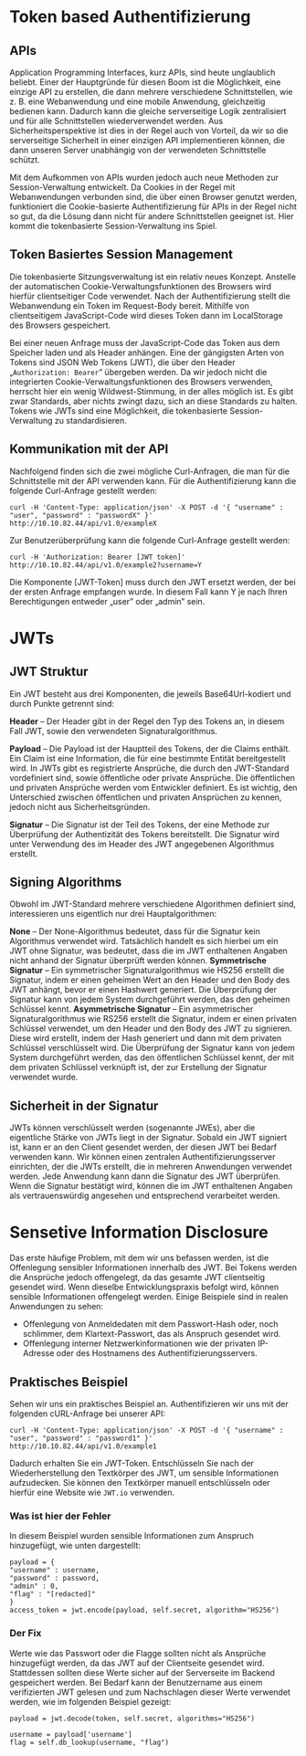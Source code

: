 # Token based Authentifizierung

## APIs 
Application Programming Interfaces, kurz APIs, sind heute unglaublich beliebt. Einer der Hauptgründe für diesen Boom ist die Möglichkeit, eine einzige API zu erstellen, die dann mehrere verschiedene Schnittstellen, wie z. B. eine Webanwendung und eine mobile Anwendung, gleichzeitig bedienen kann. Dadurch kann die gleiche serverseitige Logik zentralisiert und für alle Schnittstellen wiederverwendet werden. Aus Sicherheitsperspektive ist dies in der Regel auch von Vorteil, da wir so die serverseitige Sicherheit in einer einzigen API implementieren können, die dann unseren Server unabhängig von der verwendeten Schnittstelle schützt.

Mit dem Aufkommen von APIs wurden jedoch auch neue Methoden zur Session-Verwaltung entwickelt. Da Cookies in der Regel mit Webanwendungen verbunden sind, die über einen Browser genutzt werden, funktioniert die Cookie-basierte Authentifizierung für APIs in der Regel nicht so gut, da die Lösung dann nicht für andere Schnittstellen geeignet ist. Hier kommt die tokenbasierte Session-Verwaltung ins Spiel.

## Token Basiertes Session Management
Die tokenbasierte Sitzungsverwaltung ist ein relativ neues Konzept. Anstelle der automatischen Cookie-Verwaltungsfunktionen des Browsers wird hierfür clientseitiger Code verwendet. Nach der Authentifizierung stellt die Webanwendung ein Token im Request-Body bereit. Mithilfe von clientseitigem JavaScript-Code wird dieses Token dann im LocalStorage des Browsers gespeichert.

Bei einer neuen Anfrage muss der JavaScript-Code das Token aus dem Speicher laden und als Header anhängen. Eine der gängigsten Arten von Tokens sind JSON Web Tokens (JWT), die über den Header „`Authorization: Bearer`“ übergeben werden. Da wir jedoch nicht die integrierten Cookie-Verwaltungsfunktionen des Browsers verwenden, herrscht hier ein wenig Wildwest-Stimmung, in der alles möglich ist. Es gibt zwar Standards, aber nichts zwingt dazu, sich an diese Standards zu halten. Tokens wie JWTs sind eine Möglichkeit, die tokenbasierte Session-Verwaltung zu standardisieren.

## Kommunikation mit der API

Nachfolgend finden sich die zwei mögliche Curl-Anfragen, die man für die Schnittstelle mit der API verwenden kann. Für die Authentifizierung kann die folgende Curl-Anfrage gestellt werden:

```
curl -H 'Content-Type: application/json' -X POST -d '{ "username" : "user", "password" : "passwordX" }' http://10.10.82.44/api/v1.0/exampleX
```

Zur Benutzerüberprüfung kann die folgende Curl-Anfrage gestellt werden:

```
curl -H 'Authorization: Bearer [JWT token]' http://10.10.82.44/api/v1.0/example2?username=Y
```

Die Komponente [JWT-Token] muss durch den JWT ersetzt werden, der bei der ersten Anfrage empfangen wurde. In diesem Fall kann Y je nach Ihren Berechtigungen entweder „user” oder „admin” sein.

# JWTs 

## JWT Struktur

Ein JWT besteht aus drei Komponenten, die jeweils Base64Url-kodiert und durch Punkte getrennt sind:

**Header** – Der Header gibt in der Regel den Typ des Tokens an, in diesem Fall JWT, sowie den verwendeten Signaturalgorithmus.

**Payload** – Die Payload ist der Hauptteil des Tokens, der die Claims enthält. Ein Claim ist eine Information, die für eine bestimmte Entität bereitgestellt wird. In JWTs gibt es registrierte Ansprüche, die durch den JWT-Standard vordefiniert sind, sowie öffentliche oder private Ansprüche. Die öffentlichen und privaten Ansprüche werden vom Entwickler definiert. Es ist wichtig, den Unterschied zwischen öffentlichen und privaten Ansprüchen zu kennen, jedoch nicht aus Sicherheitsgründen.

**Signatur** – Die Signatur ist der Teil des Tokens, der eine Methode zur Überprüfung der Authentizität des Tokens bereitstellt. Die Signatur wird unter Verwendung des im Header des JWT angegebenen Algorithmus erstellt.

## Signing Algorithms

Obwohl im JWT-Standard mehrere verschiedene Algorithmen definiert sind, interessieren uns eigentlich nur drei Hauptalgorithmen:

**None** – Der None-Algorithmus bedeutet, dass für die Signatur kein Algorithmus verwendet wird. Tatsächlich handelt es sich hierbei um ein JWT ohne Signatur, was bedeutet, dass die im JWT enthaltenen Angaben nicht anhand der Signatur überprüft werden können.
**Symmetrische Signatur** – Ein symmetrischer Signaturalgorithmus wie HS256 erstellt die Signatur, indem er einen geheimen Wert an den Header und den Body des JWT anhängt, bevor er einen Hashwert generiert. Die Überprüfung der Signatur kann von jedem System durchgeführt werden, das den geheimen Schlüssel kennt.
**Asymmetrische Signatur** – Ein asymmetrischer Signaturalgorithmus wie RS256 erstellt die Signatur, indem er einen privaten Schlüssel verwendet, um den Header und den Body des JWT zu signieren. Diese wird erstellt, indem der Hash generiert und dann mit dem privaten Schlüssel verschlüsselt wird. Die Überprüfung der Signatur kann von jedem System durchgeführt werden, das den öffentlichen Schlüssel kennt, der mit dem privaten Schlüssel verknüpft ist, der zur Erstellung der Signatur verwendet wurde.

## Sicherheit in der Signatur

JWTs können verschlüsselt werden (sogenannte JWEs), aber die eigentliche Stärke von JWTs liegt in der Signatur. Sobald ein JWT signiert ist, kann er an den Client gesendet werden, der diesen JWT bei Bedarf verwenden kann. Wir können einen zentralen Authentifizierungsserver einrichten, der die JWTs erstellt, die in mehreren Anwendungen verwendet werden. Jede Anwendung kann dann die Signatur des JWT überprüfen. Wenn die Signatur bestätigt wird, können die im JWT enthaltenen Angaben als vertrauenswürdig angesehen und entsprechend verarbeitet werden.

# Sensetive Information Disclosure

Das erste häufige Problem, mit dem wir uns befassen werden, ist die Offenlegung sensibler Informationen innerhalb des JWT. Bei Tokens werden die Ansprüche jedoch offengelegt, da das gesamte JWT clientseitig gesendet wird. Wenn dieselbe Entwicklungspraxis befolgt wird, können sensible Informationen offengelegt werden. Einige Beispiele sind in realen Anwendungen zu sehen:
- Offenlegung von Anmeldedaten mit dem Passwort-Hash oder, noch schlimmer, dem Klartext-Passwort, das als Anspruch gesendet wird.
- Offenlegung interner Netzwerkinformationen wie der privaten IP-Adresse oder des Hostnamens des Authentifizierungsservers.

## Praktisches Beispiel

Sehen wir uns ein praktisches Beispiel an. Authentifizieren wir uns mit der folgenden cURL-Anfrage bei unserer API:

`curl -H 'Content-Type: application/json' -X POST -d '{ "username" : "user", "password" : "password1" }' http://10.10.82.44/api/v1.0/example1`

Dadurch erhalten Sie ein JWT-Token. Entschlüsseln Sie nach der Wiederherstellung den Textkörper des JWT, um sensible Informationen aufzudecken. Sie können den Textkörper manuell entschlüsseln oder hierfür eine Website wie `JWT.io` verwenden.

### Was ist hier der Fehler
In diesem Beispiel wurden sensible Informationen zum Anspruch hinzugefügt, wie unten dargestellt:

```
payload = { 
"username" : username, 
"password" : password, 
"admin" : 0, 
"flag" : "[redacted]" 
} 
access_token = jwt.encode(payload, self.secret, algorithm="HS256")
```

### Der Fix 
Werte wie das Passwort oder die Flagge sollten nicht als Ansprüche hinzugefügt werden, da das JWT auf der Clientseite gesendet wird. Stattdessen sollten diese Werte sicher auf der Serverseite im Backend gespeichert werden. Bei Bedarf kann der Benutzername aus einem verifizierten JWT gelesen und zum Nachschlagen dieser Werte verwendet werden, wie im folgenden Beispiel gezeigt:

```
payload = jwt.decode(token, self.secret, algorithms="HS256") 

username = payload['username'] 
flag = self.db_lookup(username, "flag")
```